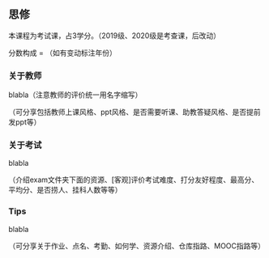 ## 思修

本课程为考试课，占3学分。（2019级、2020级是考查课，后改动）

分数构成 = （如有变动标注年份）

### 关于教师

blabla（注意教师的评价统一用名字缩写）

（可分享包括教师上课风格、ppt风格、是否需要听课、助教答疑风格、是否提前发ppt等）

### 关于考试

blabla

（介绍exam文件夹下面的资源、[客观]评价考试难度、打分友好程度、最高分、平均分、是否捞人、挂科人数等等）

### Tips

blabla

（可分享关于作业、点名、考勤、如何学、资源介绍、仓库指路、MOOC指路等）

